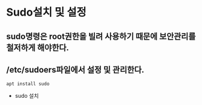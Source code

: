 # Sudo설치 및 설정</br>
## sudo명령은 root권한을 빌려 사용하기 때문에 보안관리를 철저하게 해야한다.</br>
## /etc/sudoers파일에서 설정 및 관리한다.</br>
```apt install sudo```</br>
+ sudo 설치</br>
